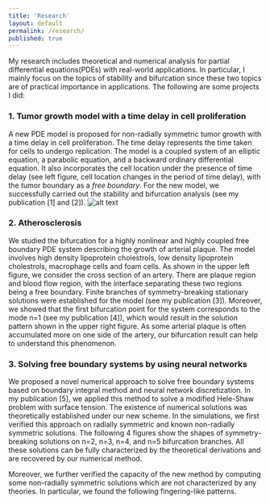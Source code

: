 ```yaml
---
title: 'Research'
layout: default
permalink: /research/
published: true
---
```


My research includes theoretical and numerical analysis for partial differential equations(PDEs) with real-world applications. In particular, I mainly focus on the topics of stability and bifurcation since these two topics are of practical importance in applications. The following are some projects I did:

### 1. Tumor growth model with a time delay in cell proliferation
A new PDE model is proposed for non-radially symmetric tumor growth with a time delay in cell proliferation. The time delay represents the time taken for cells to undergo replication. The model is a coupled system of an elliptic equation, a parabolic equation, and a backward ordinary differential equation. It also incorporates the cell location under the presence of time delay (see left figure, cell location changes in the period of time delay), with the tumor boundary as a <i>free boundary</i>. For the new model, we successfully carried out the stability and bifurcation analysis (see my publication [1] and [2]).
![alt text](https://github.com/xinyue-zhao/xinyue-zhao.github.io/blob/master/assets/images/profile.jpg)


### 2. Atherosclerosis
We studied the bifurcation for a highly nonlinear and highly coupled free boundary PDE system describing the growth of arterial plaque. The model involves high density lipoprotein cholestrols, low density lipoprotein cholestrols, macrophage cells and foam cells. As shown in the upper left figure, we consider the cross section of an artery. There are plaque region and blood flow region, with the interface separating these two regions being a free boundary. Finite branches of symmetry-breaking stationary solutions were established for the model (see my publication [3]). Moreover, we showed that the first bifurcation point for the system corresponds to the mode n=1 (see my publication [4]), which would result in the solution pattern shown in the upper right figure. As some arterial plaque is often accumulated more on one side of the artery, our bifurcation result can help to understand this phenomenon.

### 3. Solving free boundary systems by using neural networks
We proposed a novel numerical approach to solve free boundary systems based on boundary integral method and neural network discretization. In my publication [5], we applied this method to solve a modified Hele-Shaw problem with surface tension. The existence of numerical solutions was theoretically established under our new scheme. In the simulations, we first verified this approach on radially symmetric and known non-radially symmetric solutions. The following 4 figures show the shapes of symmetry-breaking solutions on n=2, n=3, n=4, and n=5 bifurcation branches. All these solutions can be fully characterized by the theoretical derivations and are recovered by our numerical method.

Moreover, we further verified the capacity of the new method by computing some non-radially symmetric solutions which are not characterized by any theories. In particular, we found the following fingering-like patterns.